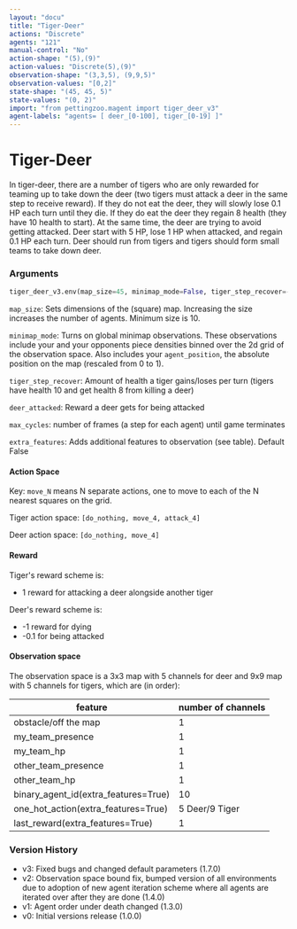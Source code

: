 ```yaml
---
layout: "docu"
title: "Tiger-Deer"
actions: "Discrete"
agents: "121"
manual-control: "No"
action-shape: "(5),(9)"
action-values: "Discrete(5),(9)"
observation-shape: "(3,3,5), (9,9,5)"
observation-values: "[0,2]"
state-shape: "(45, 45, 5)"
state-values: "(0, 2)"
import: "from pettingzoo.magent import tiger_deer_v3"
agent-labels: "agents= [ deer_[0-100], tiger_[0-19] ]"
---
```


# Tiger-Deer

In tiger-deer, there are a number of tigers who are only rewarded for teaming up to take down the deer (two tigers must attack a deer in the same step to receive reward). If they do not eat the deer, they will slowly lose 0.1 HP each turn until they die. If they do eat the deer they regain 8 health (they have 10 health to start). At the same time, the deer are trying to avoid getting attacked. Deer start with 5 HP, lose 1 HP when attacked, and regain 0.1 HP each turn. Deer should run from tigers and tigers should form small teams to take down deer.

### Arguments

``` python
tiger_deer_v3.env(map_size=45, minimap_mode=False, tiger_step_recover=-0.1, deer_attacked=-0.1, max_cycles=500, extra_features=False)
```

`map_size`: Sets dimensions of the (square) map. Increasing the size increases the number of agents.  Minimum size is 10.

`minimap_mode`: Turns on global minimap observations. These observations include your and your opponents piece densities binned over the 2d grid of the observation space. Also includes your `agent_position`, the absolute position on the map (rescaled from 0 to 1).

`tiger_step_recover`: Amount of health a tiger gains/loses per turn (tigers have health 10 and get health 8 from killing a deer)

`deer_attacked`: Reward a deer gets for being attacked

`max_cycles`:  number of frames (a step for each agent) until game terminates

`extra_features`: Adds additional features to observation (see table). Default False

#### Action Space

Key: `move_N` means N separate actions, one to move to each of the N nearest squares on the grid.

Tiger action space: `[do_nothing, move_4, attack_4]`

Deer action space: `[do_nothing, move_4]`

#### Reward

Tiger's reward scheme is:

* 1 reward for attacking a deer alongside another tiger

Deer's reward scheme is:

* -1 reward for dying
* -0.1 for being attacked

#### Observation space

The observation space is a 3x3 map with 5 channels for deer and 9x9 map with 5 channels for tigers, which are (in order):

feature | number of channels
--- | ---
obstacle/off the map| 1
my_team_presence| 1
my_team_hp| 1
other_team_presence| 1
other_team_hp| 1
binary_agent_id(extra_features=True)| 10
one_hot_action(extra_features=True)| 5 Deer/9 Tiger
last_reward(extra_features=True)| 1



### Version History

* v3: Fixed bugs and changed default parameters (1.7.0)
* v2: Observation space bound fix, bumped version of all environments due to adoption of new agent iteration scheme where all agents are iterated over after they are done (1.4.0)
* v1: Agent order under death changed (1.3.0)
* v0: Initial versions release (1.0.0)
</div>
